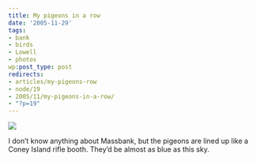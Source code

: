 ```yaml
---
title: My pigeons in a row
date: '2005-11-29'
tags:
- bank
- birds
- Lowell
- photos
wp:post_type: post
redirects:
- articles/my-pigeons-row
- node/19
- 2005/11/my-pigeons-in-a-row/
- "?p=19"
---
```


  [ ![](http://static.flickr.com/20/68517232_7f502b1c29_t.jpg "") ](http://www.flickr.com/photos/atomicworkshop/68517232/)

  I don’t know anything about Massbank, but the pigeons are lined up like a Coney Island rifle booth. They’d be almost as blue as this sky.

